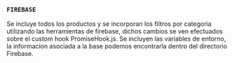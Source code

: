 
### `FIREBASE`

Se incluye todos los productos y se incorporan los filtros por categoria utilizando las herramientas de firebase, dichos cambios se ven efectuados sobre el custom hook PromiseHook.js.
Se incluyen las variables de entorno, la informacion asociada a la base podemos encontrarla dentro del directorio Firebase.
